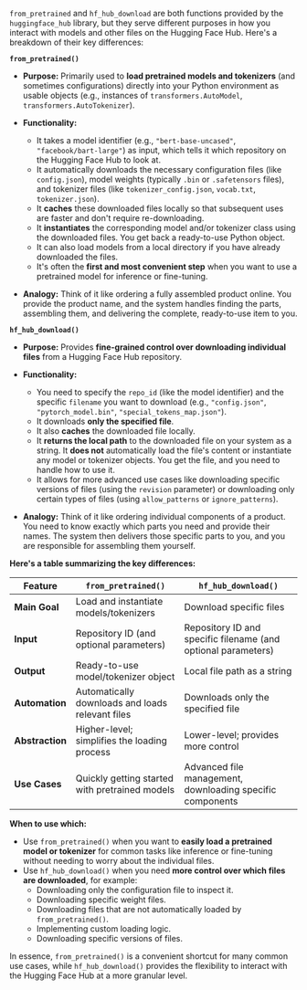 `from_pretrained` and `hf_hub_download` are both functions provided by the `huggingface_hub` library, but they serve different purposes in how you interact with models and other files on the Hugging Face Hub. Here's a breakdown of their key differences:

**`from_pretrained()`**

* **Purpose:** Primarily used to **load pretrained models and tokenizers** (and sometimes configurations) directly into your Python environment as usable objects (e.g., instances of `transformers.AutoModel`, `transformers.AutoTokenizer`).
* **Functionality:**
    * It takes a model identifier (e.g., `"bert-base-uncased"`, `"facebook/bart-large"`) as input, which tells it which repository on the Hugging Face Hub to look at.
    * It automatically downloads the necessary configuration files (like `config.json`), model weights (typically `.bin` or `.safetensors` files), and tokenizer files (like `tokenizer_config.json`, `vocab.txt`, `tokenizer.json`).
    * It **caches** these downloaded files locally so that subsequent uses are faster and don't require re-downloading.
    * It **instantiates** the corresponding model and/or tokenizer class using the downloaded files. You get back a ready-to-use Python object.
    * It can also load models from a local directory if you have already downloaded the files.
    * It's often the **first and most convenient step** when you want to use a pretrained model for inference or fine-tuning.

* **Analogy:** Think of it like ordering a fully assembled product online. You provide the product name, and the system handles finding the parts, assembling them, and delivering the complete, ready-to-use item to you.

**`hf_hub_download()`**

* **Purpose:** Provides **fine-grained control over downloading individual files** from a Hugging Face Hub repository.
* **Functionality:**
    * You need to specify the `repo_id` (like the model identifier) and the specific `filename` you want to download (e.g., `"config.json"`, `"pytorch_model.bin"`, `"special_tokens_map.json"`).
    * It downloads **only the specified file**.
    * It also **caches** the downloaded file locally.
    * It **returns the local path** to the downloaded file on your system as a string. It **does not** automatically load the file's content or instantiate any model or tokenizer objects. You get the file, and you need to handle how to use it.
    * It allows for more advanced use cases like downloading specific versions of files (using the `revision` parameter) or downloading only certain types of files (using `allow_patterns` or `ignore_patterns`).

* **Analogy:** Think of it like ordering individual components of a product. You need to know exactly which parts you need and provide their names. The system then delivers those specific parts to you, and you are responsible for assembling them yourself.

**Here's a table summarizing the key differences:**

| Feature           | `from_pretrained()`                                     | `hf_hub_download()`                                        |
| ----------------- | ------------------------------------------------------- | ---------------------------------------------------------- |
| **Main Goal** | Load and instantiate models/tokenizers                | Download specific files                                    |
| **Input** | Repository ID (and optional parameters)               | Repository ID and specific filename (and optional parameters) |
| **Output** | Ready-to-use model/tokenizer object                     | Local file path as a string                                |
| **Automation** | Automatically downloads and loads relevant files       | Downloads only the specified file                          |
| **Abstraction** | Higher-level; simplifies the loading process          | Lower-level; provides more control                          |
| **Use Cases** | Quickly getting started with pretrained models        | Advanced file management, downloading specific components |

**When to use which:**

* Use `from_pretrained()` when you want to **easily load a pretrained model or tokenizer** for common tasks like inference or fine-tuning without needing to worry about the individual files.
* Use `hf_hub_download()` when you need **more control over which files are downloaded**, for example:
    * Downloading only the configuration file to inspect it.
    * Downloading specific weight files.
    * Downloading files that are not automatically loaded by `from_pretrained()`.
    * Implementing custom loading logic.
    * Downloading specific versions of files.

In essence, `from_pretrained()` is a convenient shortcut for many common use cases, while `hf_hub_download()` provides the flexibility to interact with the Hugging Face Hub at a more granular level.
